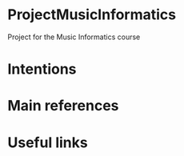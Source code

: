# ProjectMusicInformatics
Project for the Music Informatics course

# Intentions

# Main references

# Useful links
